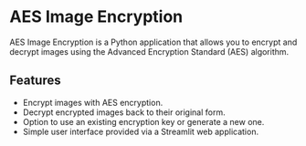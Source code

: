 # AES Image Encryption

AES Image Encryption is a Python application that allows you to encrypt and decrypt images using the Advanced Encryption Standard (AES) algorithm.

## Features

- Encrypt images with AES encryption.
- Decrypt encrypted images back to their original form.
- Option to use an existing encryption key or generate a new one.
- Simple user interface provided via a Streamlit web application.

